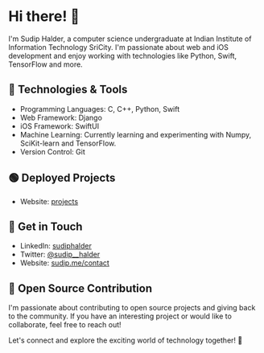 # Hi there! 👋

I'm Sudip Halder, a computer science undergraduate at Indian Institute of Information Technology SriCity. I'm passionate about web and iOS development and enjoy working with technologies like Python, Swift, TensorFlow and more.

## 🔧 Technologies & Tools

- Programming Languages: C, C++, Python, Swift
- Web Framework: Django
- iOS Framework: SwiftUI
- Machine Learning: Currently learning and experimenting with Numpy, SciKit-learn and TensorFlow.
- Version Control: Git

## 🟢 Deployed Projects
- Website: [projects](https://sudip.me/projects)

## 💬 Get in Touch

- LinkedIn: [sudiphalder](https://www.linkedin.com/in/sudiphalder/)
- Twitter: [@sudip__halder](https://twitter.com/sudip__halder)
- Website: [sudip.me/contact](https://sudip.me/contact)

## 🌟 Open Source Contribution

I'm passionate about contributing to open source projects and giving back to the community. If you have an interesting project or would like to collaborate, feel free to reach out!

Let's connect and explore the exciting world of technology together! 🚀
